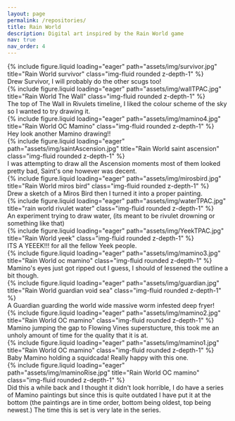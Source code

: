 ```yaml
---
layout: page
permalink: /repositories/
title: Rain World
description: Digital art inspired by the Rain World game
nav: true
nav_order: 4
---
```


<div class="row">
    <div class="col-sm mt-3 mt-md-0">
        {% include figure.liquid loading="eager" path="assets/img/survivor.jpg" title="Rain World survivor" class="img-fluid rounded z-depth-1" %}
    </div>
</div>
<div class="caption">
    Drew Survivor, I will probably do the other scugs too!
</div>

<div class="row">
    <div class="col-sm mt-3 mt-md-0">
        {% include figure.liquid loading="eager" path="assets/img/wallTPAC.jpg" title="Rain World The Wall" class="img-fluid rounded z-depth-1" %}
    </div>
</div>
<div class="caption">
    The top of The Wall in Rivulets timeline, I liked the colour scheme of the sky so I wanted to try drawing it.
</div>

<div class="row">
    <div class="col-sm mt-3 mt-md-0">
        {% include figure.liquid loading="eager" path="assets/img/mamino4.jpg" title="Rain World OC Mamino" class="img-fluid rounded z-depth-1" %}
    </div>
</div>
<div class="caption">
    Hey look another Mamino drawing!!
</div>

<div class="row">
    <div class="col-sm mt-3 mt-md-0">
        {% include figure.liquid loading="eager" path="assets/img/saintAscension.jpg" title="Rain World saint ascension" class="img-fluid rounded z-depth-1" %}
    </div>
</div>
<div class="caption">
    I was attempting to draw all the Ascension moments most of them looked pretty bad, Saint's one however was decent.
</div>

<div class="row">
    <div class="col-sm mt-3 mt-md-0">
        {% include figure.liquid loading="eager" path="assets/img/mirosbird.jpg" title="Rain World miros bird" class="img-fluid rounded z-depth-1" %}
    </div>
</div>
<div class="caption">
    Drew a sketch of a Miros Bird then I turned it into a proper painting.
</div>

<div class="row">
    <div class="col-sm mt-3 mt-md-0">
        {% include figure.liquid loading="eager" path="assets/img/waterTPAC.jpg" title="rain world rivulet water" class="img-fluid rounded z-depth-1" %}
    </div>
</div>
<div class="caption">
    An experiment trying to draw water, (its meant to be rivulet drowning or something like that)
</div>

<div class="row">
    <div class="col-sm mt-3 mt-md-0">
        {% include figure.liquid loading="eager" path="assets/img/YeekTPAC.jpg" title="Rain World yeek" class="img-fluid rounded z-depth-1" %}
    </div>
</div>
<div class="caption">
    ITS A YEEEK!!! for all the fellow Yeek people.
</div>

<div class="row">
    <div class="col-sm mt-3 mt-md-0">
        {% include figure.liquid loading="eager" path="assets/img/mamino3.jpg" title="Rain World oc mamino" class="img-fluid rounded z-depth-1" %}
    </div>
</div>
<div class="caption">
    Mamino's eyes just got ripped out I guess, I should of lessened the outline a bit though.
</div>


<div class="row">
    <div class="col-sm mt-3 mt-md-0">
        {% include figure.liquid loading="eager" path="assets/img/guardian.jpg" title="Rain World guardian void sea" class="img-fluid rounded z-depth-1" %}
    </div>
</div>
<div class="caption">
    A Guardian guarding the world wide massive worm infested deep fryer! 
</div>


<div class="row">
    <div class="col-sm mt-3 mt-md-0">
        {% include figure.liquid loading="eager" path="assets/img/mamino2.jpg" title="Rain World OC mamino" class="img-fluid rounded z-depth-1" %}
    </div>
</div>
<div class="caption">
   Mamino jumping the gap to Flowing Vines superstucture, this took me an unholy amount of time for the quality that it is at.
</div>


<div class="row">
    <div class="col-sm mt-3 mt-md-0">
        {% include figure.liquid loading="eager" path="assets/img/mamino1.jpg" title="Rain World OC mamino" class="img-fluid rounded z-depth-1" %}
    </div>
</div>
<div class="caption">
   Baby Mamino holding a squidcada! Really happy with this one. 
</div>


<div class="row">
    <div class="col-sm mt-3 mt-md-0">
        {% include figure.liquid loading="eager" path="assets/img/maminoRise.jpg" title="Rain World OC mamino" class="img-fluid rounded z-depth-1" %}
    </div>
</div>
<div class="caption">
   Did this a while back and I thought it didn't look horrible, I do have a series of Mamino paintings but since this is quite outdated I have put it at the bottom (the paintings are in time order, bottom being oldest, top being newest.) The time this is set is very late in the series.
</div>














